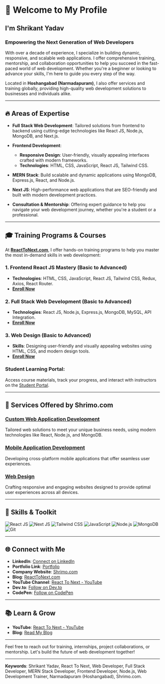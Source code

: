 # 👋 Welcome to My Profile

## I'm Shrikant Yadav

### Empowering the Next Generation of Web Developers

With over a decade of experience, I specialize in building dynamic, responsive, and scalable web applications. I offer comprehensive training, mentorship, and collaboration opportunities to help you succeed in the fast-paced world of web development. Whether you're a beginner or looking to advance your skills, I'm here to guide you every step of the way.

Located in **Hoshangabad (Narmadapuram)**, I also offer services and training globally, providing high-quality web development solutions to businesses and individuals alike.

---

## 🔥 Areas of Expertise

- **Full Stack Web Development**: Tailored solutions from frontend to backend using cutting-edge technologies like React JS, Node.js, MongoDB, and Next.js.
  
- **Frontend Development**:
  - **Responsive Design**: User-friendly, visually appealing interfaces crafted with modern frameworks.
  - **Technologies**: HTML, CSS, JavaScript, React JS, Tailwind CSS.

- **MERN Stack**: Build scalable and dynamic applications using MongoDB, Express.js, React, and Node.js.

- **Next JS**: High-performance web applications that are SEO-friendly and built with modern development practices.

- **Consultation & Mentorship**: Offering expert guidance to help you navigate your web development journey, whether you're a student or a professional.

---

## 🎓 Training Programs & Courses

At **[ReactToNext.com](https://reacttonext.com)**, I offer hands-on training programs to help you master the most in-demand skills in web development:

### 1. **Frontend React JS Mastery (Basic to Advanced)**
- **Technologies**: HTML, CSS, JavaScript, React JS, Tailwind CSS, Redux, Axios, React Router.
- **[Enroll Now](https://shrimo.com/courses/web-development/frontend-react-js-mastery-basic-to-advanced)**

### 2. **Full Stack Web Development (Basic to Advanced)**
- **Technologies**: React JS, Node.js, Express.js, MongoDB, MySQL, API Integration.
- **[Enroll Now](https://shrimo.com/courses/web-development/full-stack-web-dev-basic-to-advanced)**

### 3. **Web Design (Basic to Advanced)**
- **Skills**: Designing user-friendly and visually appealing websites using HTML, CSS, and modern design tools.
- **[Enroll Now](https://shrimo.com/courses/web-development/web-design-basic-to-advanced)**

### **Student Learning Portal**:  
Access course materials, track your progress, and interact with instructors on the [Student Portal](https://shrimo.com/dashboard/student).

---

## 💼 Services Offered by Shrimo.com

### **[Custom Web Application Development](https://shrimo.com/services/custom-web-application-development)**
Tailored web solutions to meet your unique business needs, using modern technologies like React, Node.js, and MongoDB.

### **[Mobile Application Development](https://shrimo.com/services/mobile-application-development)**
Developing cross-platform mobile applications that offer seamless user experiences.

### **[Web Design](https://shrimo.com/services/web-design)**
Crafting responsive and engaging websites designed to provide optimal user experiences across all devices.

---

## 💼 Skills & Toolkit

![React JS](https://raw.githubusercontent.com/devicons/devicon/master/icons/react/react-original.svg)
![Next JS](https://raw.githubusercontent.com/devicons/devicon/master/icons/nextjs/nextjs-original.svg)
![Tailwind CSS](https://raw.githubusercontent.com/devicons/devicon/master/icons/tailwindcss/tailwindcss-original.svg)
![JavaScript](https://raw.githubusercontent.com/devicons/devicon/master/icons/javascript/javascript-original.svg)
![Node.js](https://raw.githubusercontent.com/devicons/devicon/master/icons/nodejs/nodejs-plain.svg)
![MongoDB](https://raw.githubusercontent.com/devicons/devicon/master/icons/mongodb/mongodb-plain.svg)
![Git](https://raw.githubusercontent.com/devicons/devicon/master/icons/git/git-original.svg)

---

## 🌐 Connect with Me

- **LinkedIn**: [Connect on LinkedIn](https://www.linkedin.com/in/shrikant9907/)
- **Portfolio Link**: [Portfolio]([https://shrimo.com](https://shrikant9907.github.io/next-portfolio-live/))
- **Company Website**: [Shrimo.com](https://shrimo.com)
- **Blog**: [ReactToNext.com](https://reacttonext.com)
- **YouTube Channel**: [React To Next - YouTube](https://youtube.com/@reacttonext)
- **Dev.to**: [Follow on Dev.to](https://dev.to/shrikant9907)
- **CodePen**: [Follow on CodePen](https://codepen.io/shrikantyadav)

---

## 📚 Learn & Grow

- **YouTube**: [React To Next - YouTube](https://youtube.com/@reacttonext)
- **Blog**: [Read My Blog](http://reacttonext.com)

---

Feel free to reach out for training, internships, project collaborations, or mentorship. Let's build the future of web development together!

---

**Keywords**: Shrikant Yadav, React To Next, Web Developer, Full Stack Developer, MERN Stack Developer, Frontend Developer, Node.js, Web Development Trainer, Narmadapuram (Hoshangabad), Shrimo.com.
